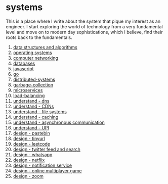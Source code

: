 
[meta]: # (CSS_URL=./style.css)
[meta]: # (DOCUMENT_TITLE=systems - viveknathani)

# systems

This is a place where I write about the system that pique my interest as an engineer. I start exploring the world of technology from a very fundamental level and move on to modern day sophistications, which I believe, find their roots back to the fundamentals.

1. [data structures and algorithms](./dsa)
2. [operating systems](./os)
3. [computer networking](./cn)
4. [databases](./db)
5. [javascript](./js)
6. [go](./go)
7. [distributed-systems](./distributed)
8. [garbage-collection](./gc)
9. [microservices](./microservices)
10. [load-balancing](./load-balancing)
11. [understand - dns](./dns)
12. [understand - CDNs](./cdn)
13. [understand - file systems](./fs)
14. [understand - caching](./cache)
15. [understand - asynchronous communication](./async)
16. [understand - UPI](./upi)
17. [design - pastebin](./pastebin)
18. [design - tinyurl](./tinyurl)
19. [design - leetcode](./leetcode)
20. [design - twitter feed and search](./twitter)
21. [design - whatsapp](./whatsapp)
22. [design - netflix](./netflix)
23. [design - notification service](./notifs)
24. [design - online multiplayer game](./multiplayer-game)
25. [design - zoom](./zoom)

